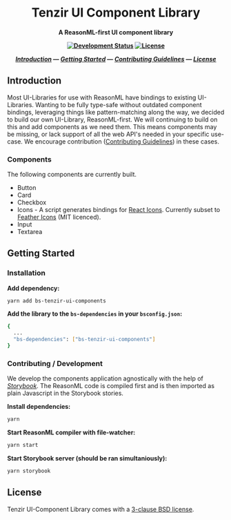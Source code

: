 <h1 align="center">
  Tenzir UI Component Library
</h1>
<h4 align="center">

A ReasonML-first UI component library

[![Development Status][alpha-badge]][latest-release-url]
[![License][license-badge]][license-url]

[_Introduction_](#introduction) &mdash;
[_Getting Started_](#getting-started) &mdash;
[_Contributing Guidelines_][contributing-url] &mdash;
[_License_](#license)

</h4>

## Introduction
Most UI-Libraries for use with ReasonML have bindings to existing UI-Libraries. Wanting to be fully type-safe without outdated component bindings, leveraging things like pattern-matching along the way, we decided to build our own UI-Library, ReasonML-first. We will continuing to build on this and add components as we need them. This means components may be missing, or lack support of all the web API's needed in your specific use-case. We encourage contribution ([Contributing Guidelines][contributing-url]) in these cases.

### Components
The following components are currently built.
- Button
- Card
- Checkbox
- Icons - A script generates bindings for [React Icons](https://github.com/react-icons/react-icons). Currently subset to [Feather Icons](https://feathericons.com/) (MIT licenced).
- Input
- Textarea

## Getting Started
### Installation
**Add dependency:**
```sh
yarn add bs-tenzir-ui-components
```

**Add the library to the `bs-dependencies` in your `bsconfig.json`:**
```sh
{
  ...
  "bs-dependencies": ["bs-tenzir-ui-components"]
}
```

### Contributing / Development
We develop the components application agnostically with the help of [_Storybook_](https://storybook.js.org/). The ReasonML code is compiled first and is then imported as plain Javascript in the Storybook stories.

**Install dependencies:**
```sh
yarn
```

**Start ReasonML compiler with file-watcher:**
```sh
yarn start 
```

**Start Storybook server (should be ran simultaniously):**
```sh
yarn storybook
```

## License
Tenzir UI-Component Library comes with a [3-clause BSD license][license-url].


[contributing-url]: https://github.com/tenzir/.github/blob/master/contributing.md
[latest-release-badge]: https://img.shields.io/github/commits-since/tenzir/ui-components/latest.svg?color=green
[latest-release-url]: https://github.com/tenzir/ui-components/releases
[license-badge]: https://img.shields.io/badge/license-BSD-blue.svg
[license-url]: https://github.com/tenzir/ui-components/blob/master/COPYING
[alpha-badge]: https://img.shields.io/badge/stage-alpha-blueviolet
